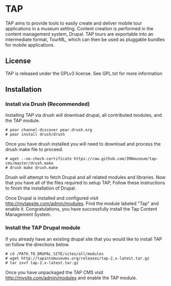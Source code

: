 TAP
===

TAP aims to provide tools to easily create and deliver mobile tour applications in a museum setting. Content creation is performed in the content management system, Drupal. TAP tours are exportable into an intermediate format, TourML, which can then be used as pluggable bundles for mobile applications.

License
-------
TAP is released under the GPLv3 license.  See GPL.txt for more information

Installation
------------

### Install via Drush (Recommended)

Installing TAP via drush will download drupal, all contributed modules, and the TAP module.

    # pear channel-discover pear.drush.org
    # pear install drush/drush

Once you have drush installed you will need to download and process the drush make file to proceed.

    # wget --no-check-certificate https://raw.github.com/IMAmuseum/tap-cms/master/drush.make
    # drush make drush.make

Drush will attempt to fetch Drupal and all related modules and libraries. Now that you have all of the files required to setup TAP, Follow these instructions to finish the installation of Drupal.

Once Drupal is installed and configured visit http://mytapsite.com/admin/modules. Find the module labeled "Tap" and enable it. Congratulations, you have successfully install the Tap Content Management System.

### Install the TAP Drupal module

If you already have an existing drupal site that you would like to install TAP on follow the directions below.

    # cd /PATH_TO_DRUPAL_SITE/sites/all/modules
    # wget http://tapintomuseums.org/releases/tap-2.x-latest.tar.gz 
    # tar zxvf tap-2.x-latest.tar.gz 

Once you have unpackaged the TAP CMS visit http://mysite.com/admin/modules and enable the TAP module.
